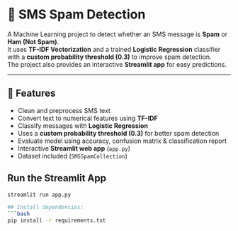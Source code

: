 # 📱 SMS Spam Detection

A Machine Learning project to detect whether an SMS message is **Spam** or **Ham (Not Spam)**.  
It uses **TF-IDF Vectorization** and a trained **Logistic Regression** classifier with a **custom probability threshold (0.3)** to improve spam detection.  
The project also provides an interactive **Streamlit app** for easy predictions.

---

## 🚀 Features
- Clean and preprocess SMS text
- Convert text to numerical features using **TF-IDF**
- Classify messages with **Logistic Regression**
- Uses a **custom probability threshold (0.3)** for better spam detection
- Evaluate model using accuracy, confusion matrix & classification report
- Interactive **Streamlit web app** (`app.py`)
- Dataset included (`SMSSpamCollection`)

## Run the Streamlit App
```bash
streamlit run app.py

## Install dependencies:
```bash
pip install -r requirements.txt
